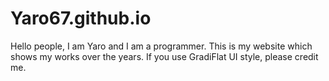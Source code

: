# Yaro67.github.io
Hello people, I am Yaro and I am a programmer. This is my website which shows my works over the years. If you use GradiFlat UI style, please credit me.
